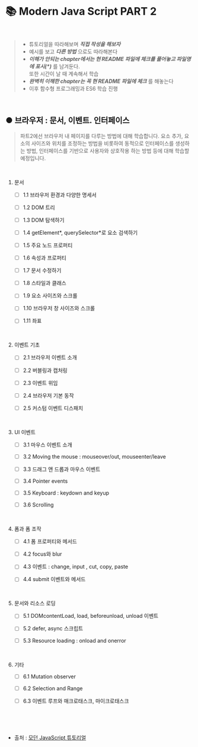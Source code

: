 # 📚 Modern Java Script PART 2

<br />

>   * 튜토리얼을 따라해보며 _**직접 작성을 해보자**_
>   * 예시를 보고 _**다른 방법**_ 으로도 따라해본다
>   * _**이해가 안되는 chapter에서는 현 README 파일에 체크를 풀어놓고 파일명에 표시(*)**_ 를 남겨둔다.<br>또한 시간이 날 때 계속해서 학습
>   * _**완벽히 이해한 chapter는 꼭 현 README 파일에 체크**_ 를 해놓는다
>   * 이후 함수형 프로그래밍과 ES6 학습 진행

<br />

## ● 브라우저 : 문서, 이벤트. 인터페이스

> 파트2에선 브라우저 내 페이지를 다루는 방법에 대해 학습합니다. 요소 추가, 요소의 사이즈와 위치를 조정하는 방법을 비롯하여 동적으로 인터페이스를 생성하는 방법, 인터페이스를 기반으로 사용자와 상호작용 하는 방법 등에 대해 학습할 예정입니다.

<br>

1. 문서

    * [ ] 1.1 브라우저 환경과 다양한 명세서
    * [ ] 1.2 DOM 트리
    * [ ] 1.3 DOM 탐색하기
    * [ ] 1.4 getElement*, querySelector*로 요소 검색하기
    * [ ] 1.5 주요 노드 프로퍼티
    * [ ] 1.6 속성과 프로퍼티
    * [ ] 1.7 문서 수정하기
    * [ ] 1.8 스타일과 클래스
    * [ ] 1.9 요소 사이즈와 스크롤
    * [ ] 1.10 브라우저 창 사이즈와 스크롤
    * [ ] 1.11 좌표
    

<br>

2. 이벤트 기초

    * [ ] 2.1 브라우저 이벤트 소개
    * [ ] 2.2 버블링과 캡처링
    * [ ] 2.3 이벤트 위임
    * [ ] 2.4 브라우저 기본 동작
    * [ ] 2.5 커스텀 이벤트 디스패치
        

<br>

3. UI 이벤트

    * [ ] 3.1 마우스 이벤트 소개
    * [ ] 3.2 Moving the mouse : mouseover/out, mouseenter/leave
    * [ ] 3.3 드래그 앤 드롭과 마우스 이벤트
    * [ ] 3.4 Pointer events
    * [ ] 3.5 Keyboard : keydown and keyup
    * [ ] 3.6 Scrolling
    

<br>

4. 폼과 폼 조작

    * [ ] 4.1 폼 프로퍼티와 메서드
    * [ ] 4.2 focus와 blur
    * [ ] 4.3 이벤트 : change, input , cut, copy, paste
    * [ ] 4.4 submit 이벤트와 메서드
    

<br>

5. 문서와 리소스 로딩

    * [ ] 5.1 DOMcontentLoad, load, beforeunload, unload 이벤트 
    * [ ] 5.2 defer, async 스크립트
    * [ ] 5.3 Resource loading : onload and onerror


<br>

6. 기타

    * [ ] 6.1 Mutation observer
    * [ ] 6.2 Selection and Range
    * [ ] 6.3 이벤트 루프와 매크로태스크, 마이크로태스크




<br>
<br>
<br>

- 출처 :  [모던 JavaScript 튜토리얼](https://ko.javascript.info/)